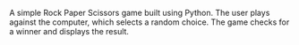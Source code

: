 A simple Rock Paper Scissors game built using Python. The user plays against the computer, which selects a random choice. The game checks for a winner and displays the result.





   
